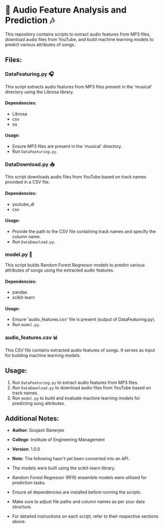 # 🎵 Audio Feature Analysis and Prediction 🎶

This repository contains scripts to extract audio features from MP3 files, download audio files from YouTube, and build machine learning models to predict various attributes of songs.

## Files:

### DataFeaturing.py 🎧

This script extracts audio features from MP3 files present in the 'musical' directory using the Librosa library.

#### Dependencies:
- Librosa
- csv
- os

#### Usage:
- Ensure MP3 files are present in the 'musical' directory.
- Run `DataFeaturing.py`.

### DataDownload.py 📥

This script downloads audio files from YouTube based on track names provided in a CSV file.

#### Dependencies:
- youtube_dl
- csv

#### Usage:
- Provide the path to the CSV file containing track names and specify the column name.
- Run `DataDownload.py`.

### model.py 🤖

This script builds Random Forest Regressor models to predict various attributes of songs using the extracted audio features.

#### Dependencies:
- pandas
- scikit-learn

#### Usage:
- Ensure 'audio_features.csv' file is present (output of DataFeaturing.py).
- Run `model.py`.

### audio_features.csv 📊

This CSV file contains extracted audio features of songs. It serves as input for building machine learning models.

## Usage:

1. Run `DataFeaturing.py` to extract audio features from MP3 files.
2. Run `DataDownload.py` to download audio files from YouTube based on track names.
3. Run `model.py` to build and evaluate machine learning models for predicting song attributes.

## Additional Notes:

- **Author**: Soujash Banerjee
- **College**: Institute of Engineering Management
- **Version**: 1.0.0
- **Note**: The following hasn't yet been converted into an API.

- The models were built using the scikit-learn library.
- Random Forest Regressor (RFR) ensemble models were utilized for prediction tasks.
- Ensure all dependencies are installed before running the scripts.
- Make sure to adjust file paths and column names as per your data structure.
- For detailed instructions on each script, refer to their respective sections above.
